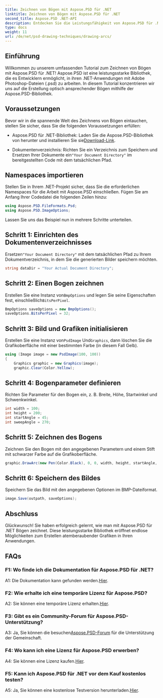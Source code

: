 ```yaml
---
title: Zeichnen von Bögen mit Aspose.PSD für .NET
linktitle: Zeichnen von Bögen mit Aspose.PSD für .NET
second_title: Aspose.PSD .NET-API
description: Entdecken Sie die Leistungsfähigkeit von Aspose.PSD für .NET beim mühelosen Zeichnen von Bögen. Befolgen Sie unsere Schritt-für-Schritt-Anleitung für atemberaubende Grafiken in Ihren Anwendungen.
type: docs
weight: 11
url: /de/net/psd-drawing-techniques/drawing-arcs/
---
```

## Einführung

Willkommen zu unserem umfassenden Tutorial zum Zeichnen von Bögen mit Aspose.PSD für .NET! Aspose.PSD ist eine leistungsstarke Bibliothek, die es Entwicklern ermöglicht, in ihren .NET-Anwendungen mit Adobe Photoshop-Dateien (.psd) zu arbeiten. In diesem Tutorial konzentrieren wir uns auf die Erstellung optisch ansprechender Bögen mithilfe der Aspose.PSD-Bibliothek.

## Voraussetzungen

Bevor wir in die spannende Welt des Zeichnens von Bögen eintauchen, stellen Sie sicher, dass Sie die folgenden Voraussetzungen erfüllen:

- Aspose.PSD für .NET-Bibliothek: Laden Sie die Aspose.PSD-Bibliothek von herunter und installieren Sie sie[Download-Link](https://releases.aspose.com/psd/net/).

-  Dokumentenverzeichnis: Richten Sie ein Verzeichnis zum Speichern und Ersetzen Ihrer Dokumente ein`"Your Document Directory"` im bereitgestellten Code mit dem tatsächlichen Pfad.

## Namespaces importieren

Stellen Sie in Ihrem .NET-Projekt sicher, dass Sie die erforderlichen Namespaces für die Arbeit mit Aspose.PSD einschließen. Fügen Sie am Anfang Ihrer Codedatei die folgenden Zeilen hinzu:

```csharp
using Aspose.PSD.FileFormats.Psd;
using Aspose.PSD.ImageOptions;
```

Lassen Sie uns das Beispiel nun in mehrere Schritte unterteilen.

## Schritt 1: Einrichten des Dokumentenverzeichnisses

 Ersetzen`"Your Document Directory"` mit dem tatsächlichen Pfad zu Ihrem Dokumentverzeichnis, in dem Sie die generierten Bilder speichern möchten.

```csharp
string dataDir = "Your Actual Document Directory";
```

## Schritt 2: Einen Bogen zeichnen

 Erstellen Sie eine Instanz von`BmpOptions` und legen Sie seine Eigenschaften fest, einschließlich`BitsPerPixel`.

```csharp
BmpOptions saveOptions = new BmpOptions();
saveOptions.BitsPerPixel = 32;
```

## Schritt 3: Bild und Grafiken initialisieren

 Erstellen Sie eine Instanz von`PsdImage` Und`Graphics`, dann löschen Sie die Grafikoberfläche mit einer bestimmten Farbe (in diesem Fall Gelb).

```csharp
using (Image image = new PsdImage(100, 100))
{
    Graphics graphic = new Graphics(image);
    graphic.Clear(Color.Yellow);
```

## Schritt 4: Bogenparameter definieren

Richten Sie Parameter für den Bogen ein, z. B. Breite, Höhe, Startwinkel und Schwenkwinkel.

```csharp
int width = 100;
int height = 200;
int startAngle = 45;
int sweepAngle = 270;
```

## Schritt 5: Zeichnen des Bogens

Zeichnen Sie den Bogen mit den angegebenen Parametern und einem Stift mit schwarzer Farbe auf die Grafikoberfläche.

```csharp
graphic.DrawArc(new Pen(Color.Black), 0, 0, width, height, startAngle, sweepAngle);
```

## Schritt 6: Speichern des Bildes

Speichern Sie das Bild mit den angegebenen Optionen im BMP-Dateiformat.

```csharp
image.Save(outpath, saveOptions);
```

## Abschluss

Glückwunsch! Sie haben erfolgreich gelernt, wie man mit Aspose.PSD für .NET Bögen zeichnet. Diese leistungsstarke Bibliothek eröffnet endlose Möglichkeiten zum Erstellen atemberaubender Grafiken in Ihren Anwendungen.

## FAQs

### F1: Wo finde ich die Dokumentation für Aspose.PSD für .NET?

 A1: Die Dokumentation kann gefunden werden.[Hier](https://reference.aspose.com/psd/net/).

### F2: Wie erhalte ich eine temporäre Lizenz für Aspose.PSD?

 A2: Sie können eine temporäre Lizenz erhalten.[Hier](https://purchase.aspose.com/temporary-license/).

### F3: Gibt es ein Community-Forum für Aspose.PSD-Unterstützung?

 A3: Ja, Sie können die besuchen[Aspose.PSD-Forum](https://forum.aspose.com/c/psd/34) für die Unterstützung der Gemeinschaft.

### F4: Wo kann ich eine Lizenz für Aspose.PSD erwerben?

 A4: Sie können eine Lizenz kaufen.[Hier](https://purchase.aspose.com/buy).

### F5: Kann ich Aspose.PSD für .NET vor dem Kauf kostenlos testen?

 A5: Ja, Sie können eine kostenlose Testversion herunterladen.[Hier](https://releases.aspose.com/).
